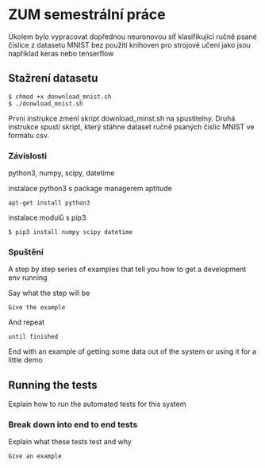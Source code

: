 # ZUM semestrální práce

Úkolem bylo vypracovat dopřednou neuronovou síť klasifikující ručně psané číslice z datasetu MNIST bez použití knihoven pro strojové učení jako jsou například keras nebo tenserflow

## Stažrení datasetu

```
$ chmod +x donwnload_mnist.sh
$ ./donwload_mnist.sh
```
Prvni instrukce zmení skript download_minst.sh na spustitelny.
Druhá instrukce spustí skript, který stáhne dataset ručně psaných číslic MNIST ve formátu csv.

### Závislosti

python3, numpy, scipy, datetime

instalace python3 s package managerem aptitude

```
apt-get install python3
```

instalace modulů s pip3
```
$ pip3 install numpy scipy datetime
```

### Spuštění

A step by step series of examples that tell you how to get a development env running

Say what the step will be

```
Give the example
```

And repeat

```
until finished
```

End with an example of getting some data out of the system or using it for a little demo

## Running the tests

Explain how to run the automated tests for this system

### Break down into end to end tests

Explain what these tests test and why

```
Give an example
```

